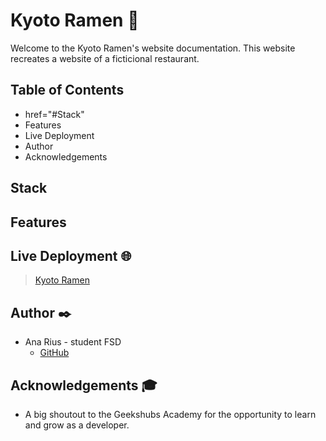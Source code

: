 # Kyoto Ramen 🍜
Welcome to the Kyoto Ramen's website documentation. This website recreates a website of a ficticional restaurant.


## Table of Contents
* href="#Stack"
* Features
* Live Deployment
* Author
* Acknowledgements

## Stack

## Features

## Live Deployment 🌐
> [Kyoto Ramen](https://ariusvi.github.io/proyecto_restaurante/)

## Author ✒️
* Ana Rius - student FSD
    * [GitHub](https://github.com/ariusvi)

## Acknowledgements 🎓
* A big shoutout to the Geekshubs Academy for the opportunity to learn and grow as a developer.



